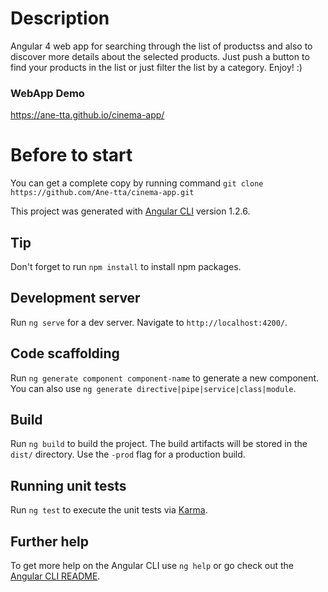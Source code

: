 # Description
Angular 4 web app for searching through the list of productss and also to discover more details about the selected products. Just push a button to find  your products in the list or just filter the list by a category. Enjoy! :)

### WebApp Demo
https://ane-tta.github.io/cinema-app/

# Before to start
You can get a complete copy by running command
`git clone https://github.com/Ane-tta/cinema-app.git`

This project was generated with [Angular CLI](https://github.com/angular/angular-cli) version 1.2.6.

## Tip

Don't forget to run `npm install` to install npm packages.

## Development server

Run `ng serve` for a dev server. Navigate to `http://localhost:4200/`.

## Code scaffolding

Run `ng generate component component-name` to generate a new component. You can also use `ng generate directive|pipe|service|class|module`.

## Build

Run `ng build` to build the project. The build artifacts will be stored in the `dist/` directory. Use the `-prod` flag for a production build.

## Running unit tests

Run `ng test` to execute the unit tests via [Karma](https://karma-runner.github.io).

## Further help

To get more help on the Angular CLI use `ng help` or go check out the [Angular CLI README](https://github.com/angular/angular-cli/blob/master/README.md).
